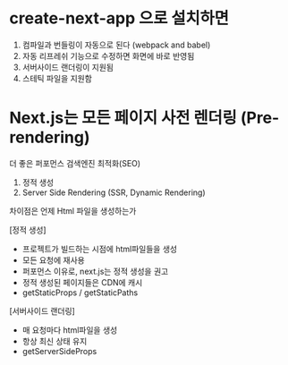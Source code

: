 # create-next-app 으로 설치하면

1. 컴파일과 번들링이 자동으로 된다 (webpack and babel)
2. 자동 리프레쉬 기능으로 수정하면 화면에 바로 반영됨
3. 서버사이드 랜더링이 지원됨
4. 스테틱 파일을 지원함

# Next.js는 모든 페이지 사전 렌더링 (Pre-rendering)

더 좋은 퍼포먼스
검색엔진 최적화(SEO)

1. 정적 생성
2. Server Side Rendering (SSR, Dynamic Rendering)

차이점은 언제 Html 파일을 생성하는가

[정적 생성]

- 프로젝트가 빌드하는 시점에 html파일들을 생성
- 모든 요청에 재사용
- 퍼포먼스 이유로, next.js는 정적 생성을 권고
- 정적 생성된 페이지들은 CDN에 캐시
- getStaticProps / getStaticPaths

[서버사이드 랜더링]

- 매 요청마다 html파일을 생성
- 항상 최신 상태 유지
- getServerSideProps
